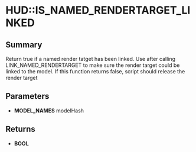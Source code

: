 # HUD::IS_NAMED_RENDERTARGET_LINKED

## Summary
Return true if a named render tatget has been linked.
Use after calling LINK_NAMED_RENDERTARGET to make sure the render target
could be linked to the model. If this function returns false, script should
release the render target

## Parameters
* **MODEL_NAMES** modelHash

## Returns
* **BOOL**